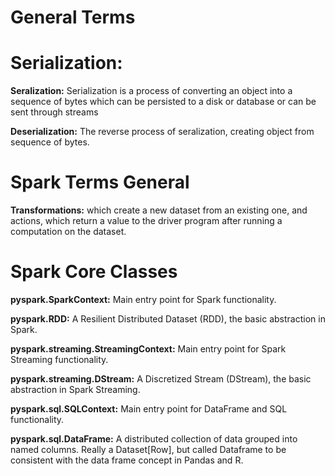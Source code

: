 # General Terms #

# Serialization:

**Seralization:** Serialization is a process of converting an object into a sequence of bytes which can be persisted to a disk or database or can be sent through streams

**Deserialization:** The reverse process of seralization, creating object from sequence of bytes.


# Spark Terms General #

**Transformations:** which create a new dataset from an existing one, and actions, which return a value to the driver program after running a computation on the dataset.

# Spark Core Classes #

**pyspark.SparkContext:** Main entry point for Spark functionality.

**pyspark.RDD:** A Resilient Distributed Dataset (RDD), the basic abstraction in Spark.

**pyspark.streaming.StreamingContext:** Main entry point for Spark Streaming functionality.

**pyspark.streaming.DStream:** A Discretized Stream (DStream), the basic abstraction in Spark Streaming.

**pyspark.sql.SQLContext:** Main entry point for DataFrame and SQL functionality.

**pyspark.sql.DataFrame:** A distributed collection of data grouped into named columns. Really a Dataset[Row], but called Dataframe to be consistent with the data frame concept in Pandas and R.
